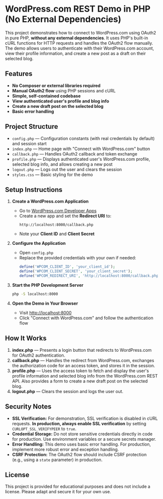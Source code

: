 # WordPress.com REST Demo in PHP (No External Dependencies)

This project demonstrates how to connect to WordPress.com using OAuth2 in pure PHP, **without any external dependencies**. It uses PHP's built-in cURL functions for HTTP requests and handles the OAuth2 flow manually. The demo allows users to authenticate with their WordPress.com account, view their profile information, and create a new post as a draft on their selected blog.

## Features

- **No Composer or external libraries required**
- **Manual OAuth2 flow** using PHP sessions and cURL
- **Simple, self-contained codebase**
- **View authenticated user's profile and blog info**
- **Create a new draft post on the selected blog**
- **Basic error handling**

## Project Structure

- `config.php` — Configuration constants (with real credentials by default) and session start
- `index.php` — Home page with "Connect with WordPress.com" button
- `callback.php` — Handles OAuth2 callback and token exchange
- `profile.php` — Displays authenticated user's WordPress.com profile, selected blog info, and allows creating a new post
- `logout.php` — Logs out the user and clears the session
- `styles.css` — Basic styling for the demo

## Setup Instructions

1. **Create a WordPress.com Application**
   - Go to [WordPress.com Developer Apps](https://developer.wordpress.com/apps/)
   - Create a new app and set the **Redirect URI** to:
     ```
     http://localhost:8000/callback.php
     ```
   - Note your **Client ID** and **Client Secret**

2. **Configure the Application**
   - Open `config.php`
   - Replace the provided credentials with your own if needed:
     ```php
     define('WPCOM_CLIENT_ID', 'your_client_id');
     define('WPCOM_CLIENT_SECRET', 'your_client_secret');
     define('WPCOM_REDIRECT_URI', 'http://localhost:8000/callback.php');
     ```

3. **Start the PHP Development Server**
   ```sh
   php -S localhost:8000
   ```

4. **Open the Demo in Your Browser**
   - Visit [http://localhost:8000](http://localhost:8000)
   - Click "Connect with WordPress.com" and follow the authentication flow

## How It Works

1. **index.php** — Presents a login button that redirects to WordPress.com for OAuth2 authentication.
2. **callback.php** — Handles the redirect from WordPress.com, exchanges the authorization code for an access token, and stores it in the session.
3. **profile.php** — Uses the access token to fetch and display the user's profile information and selected blog info from the WordPress.com REST API. Also provides a form to create a new draft post on the selected blog.
4. **logout.php** — Clears the session and logs the user out.

## Security Notes

- **SSL Verification:** For demonstration, SSL verification is disabled in cURL requests. **In production, always enable SSL verification** by setting `CURLOPT_SSL_VERIFYPEER` to `true`.
- **Credential Storage:** Do not store sensitive credentials directly in code for production. Use environment variables or a secure secrets manager.
- **Error Handling:** This demo uses basic error handling. For production, implement more robust error and exception handling.
- **CSRF Protection:** The OAuth2 flow should include CSRF protection (e.g., using a `state` parameter) in production.

## License

This project is provided for educational purposes and does not include a license. Please adapt and secure it for your own use. 